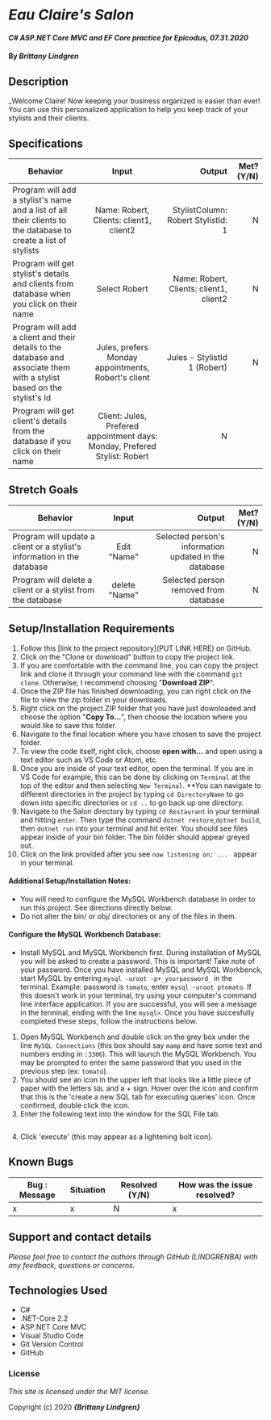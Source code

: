 # _Eau Claire's Salon_

#### _C# ASP.NET Core MVC and EF Core practice for Epicodus, 07.31.2020_

#### By _**Brittany Lindgren**_


## Description

_Welcome Claire! Now keeping your business organized is easier than ever! You can use this personalized application to help you keep track of your stylists and their clients. 

## Specifications

| Behavior   |   Input   |  Output |  Met? (Y/N)  |
|----------|:-------------:|------:|-----------:|
|  Program will add a stylist's name and a list of all their clients to the database to create a list of stylists  |  Name: Robert, Clients: client1, client2  |  StylistColumn: Robert StylistId: 1  |  N  |
|  Program will get stylist's details and clients from database when you click on their name | Select Robert | Name: Robert, Clients: client1, client2 |  N  |   
|  Program will add a client and their details to the database and associate them with a stylist based on the stylist's Id | Jules, prefers Monday appointments, Robert's client |  Jules - StylistId 1 (Robert)  |  N  | 
|  Program will get client's details from the database if you click on their name  | Client: Jules, Prefered appointment days: Monday, Prefered Stylist: Robert |  N  |




## Stretch Goals
| Behavior   |   Input   |  Output |  Met? (Y/N)  |
|----------|:-------------:|------:|-----------:|
| Program will update a client or a stylist's information in the database | Edit "Name" | Selected person's information updated in the database | N |
| Program will delete a client or a stylist from the database | delete "Name" | Selected person removed from database | N |


## Setup/Installation Requirements

  1. Follow this [link to the project repository](PUT LINK HERE) on GitHub.  
  2. Click on the "Clone or download" button to copy the project link.     
  3. If you are comfortable with the command line, you can copy the project link and clone it through your command line with the command `git clone`. Otherwise, I recommend choosing "**Download ZIP**".     
   4. Once the ZIP file has finished downloading, you can right click on the file to view the zip folder in your downloads.     
  5. Right click on the project ZIP folder that you have just downloaded and choose the option "**Copy To...**", then choose the location where you would like to save this folder.      
  6. Navigate to the final location where you have chosen to save the project folder.      
  7. To view the code itself, right click, choose **open with...** and open using a text editor such as VS Code or Atom, etc.
  8. Once you are inside of your text editor, open the terminal. If you are in VS Code for example, this can be done by clicking on `Terminal` at the top of the editor and then selecting `New Terminal`. **You can navigate to different directories in the project by typing `cd DirectoryName` to go down into specific directories or `cd ..` to go back up one directory. 
  9. Navigate to the Salon directory by typing `cd Restaurant` in your terminal and hitting `enter`. Then type the command `dotnet restore`,`dotnet build`, then `dotnet run` into your terminal and hit enter. You should see files appear inside of your bin folder. The bin folder should appear greyed out. 
  10. Click on the link provided after you see `now listening on: ... ` appear in your terminal.


#### Additional Setup/Installation Notes:

* You will need to configure the MySQL Workbench database in order to run this project. See directions directly below.   
* Do not alter the bin/ or obj/ directories or any of the files in them.

#### Configure the MySQL Workbench Database:
* Install MySQL and MySQL Workbench first. During installation of MySQL you will be asked to create a password. This is important! Take note of your password. Once you have installed MySQL and MySQL Workbenck, start MySQL by entering `mysql -uroot -p+_yourpassword_` in the terminal. Example: password is `tomato`, enter `mysql -uroot ptomato`. If this doesn't work in your terminal, try using your computer's command line interface application. If you are successful, you will see a message in the terminal, ending with the line `mysql>`. Once you have succesfully completed these steps, follow the instructions below.
1. Open MySQL Workbench and double click on the grey box under the line `MySQL Connections` (this box should say `mamp` and have some text and numbers ending in `:3306`). This will launch the MySQL Workbench. You may be prompted to enter the same password that you used in the previous step (ex: `tomato`). 
2. You should see an icon in the upper left that looks like a little piece of paper with the letters `SQL` and a + sign. Hover over the icon and confirm that this is the 'create a new SQL tab for executing queries' icon. Once confirmed, double click the icon.
3. Enter the following text into the window for the SQL File tab.
```
```
4. Click 'execute' (this may appear as a lightening bolt icon).

## Known Bugs

| Bug : Message |  Situation  | Resolved (Y/N) |  How was the issue resolved?  |
| ------- | ----- | ------ | ------- |
| x | x | N | x |



## Support and contact details

_Please feel free to contact the authors through GitHub (LINDGRENBA) with any feedback, questions or concerns._


## Technologies Used

* C#
* .NET-Core 2.2
* ASP.NET Core MVC
* Visual Studio Code
* Git Version Control
* GitHub


### License

*This site is licensed under the MIT license.*

Copyright (c) 2020 **_{Brittany Lindgren}_**